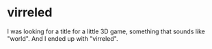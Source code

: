 # virreled
I was looking for a title for a little 3D game, something that sounds like "world". And I ended up with "virreled".
